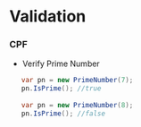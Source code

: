 # Validation

### CPF

 - Verify Prime Number
  
 ```cs
    var pn = new PrimeNumber(7);
    pn.IsPrime(); //true
	
    var pn = new PrimeNumber(8);
    pn.IsPrime(); //false
```